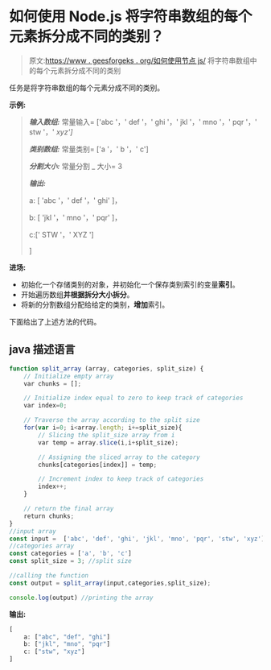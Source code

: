 # 如何使用 Node.js 将字符串数组的每个元素拆分成不同的类别？

> 原文:[https://www . geesforgeks . org/如何使用节点 js/](https://www.geeksforgeeks.org/how-to-split-each-element-of-an-array-of-strings-into-different-categories-using-node-js/) 将字符串数组中的每个元素拆分成不同的类别

任务是将字符串数组的每个元素分成不同的类别。

**示例:**

> ***输入数组:*** 常量输入= ['abc '，' def '，' ghi '，' jkl '，' mno '，' pqr '，' stw '，' *xyz']*
> 
> ***类别数组:*** 常量类别= ['a '，' b '，' c']
> 
> ***分割大小:*** 常量分割 _ 大小= 3
> 
> ***输出:***
> 
> a: [ 'abc '，' def '，' ghi' ]，
> 
> b: [ 'jkl '，' mno '，' pqr' ]，
> 
> c:[' STW '，' XYZ ']
> 
> ]

**进场:**

*   初始化一个存储类别的对象，并初始化一个保存类别索引的变量**索引**。
*   开始遍历数组**并根据拆分大小拆分**。
*   将新的分割数组分配给给定的类别，**增加**索引。

下面给出了上述方法的代码。

## java 描述语言

```js
function split_array (array, categories, split_size) {
    // Initialize empty array
    var chunks = [];

    // Initialize index equal to zero to keep track of categories
    var index=0;

    // Traverse the array according to the split size
    for(var i=0; i<array.length; i+=split_size){
        // Slicing the split_size array from i
        var temp = array.slice(i,i+split_size);

        // Assigning the sliced array to the category
        chunks[categories[index]] = temp;

        // Increment index to keep track of categories
        index++;
    }

    // return the final array
    return chunks;
}
//input array
const input =  ['abc', 'def', 'ghi', 'jkl', 'mno', 'pqr', 'stw', 'xyz']
//categories array
const categories = ['a', 'b', 'c']
const split_size = 3; //split size

//calling the function
const output = split_array(input,categories,split_size);

console.log(output) //printing the array
```

**输出:**

```js
[
    a: ["abc", "def", "ghi"]
    b: ["jkl", "mno", "pqr"]
    c: ["stw", "xyz"]
]
```